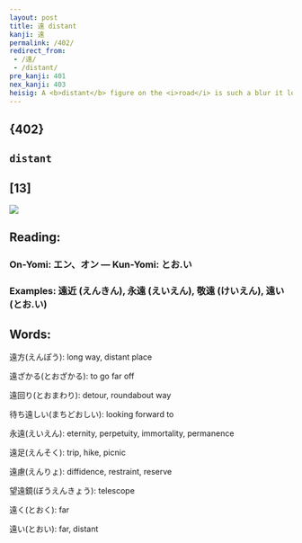 ```yaml
---
layout: post
title: 遠 distant
kanji: 遠
permalink: /402/
redirect_from:
 - /遠/
 - /distant/
pre_kanji: 401
nex_kanji: 403
heisig: A <b>distant</b> figure on the <i>road</i> is such a blur it looks like a <i>lidded crock</i> wearing a silk <i>scarf</i>.
---
```


## {402}

## `distant`

## [13]

<div class="stroke"><img src="E981A0.png" /></div>

## Reading:

### On-Yomi: エン、オン &mdash; Kun-Yomi: とお.い

### Examples: 遠近 (えんきん), 永遠 (えいえん), 敬遠 (けいえん), 遠い (とお.い)

## Words:

遠方(えんぽう): long way, distant place

遠ざかる(とおざかる): to go far off

遠回り(とおまわり): detour, roundabout way

待ち遠しい(まちどおしい): looking forward to

永遠(えいえん): eternity, perpetuity, immortality, permanence

遠足(えんそく): trip, hike, picnic

遠慮(えんりょ): diffidence, restraint, reserve

望遠鏡(ぼうえんきょう): telescope

遠く(とおく): far

遠い(とおい): far, distant
